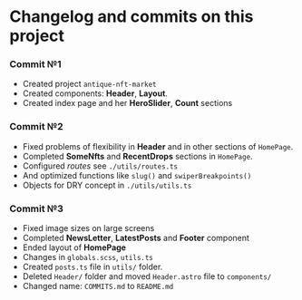 # Changelog and commits on this project

### Commit №1
- Created project `antique-nft-market`
- Created components: **Header**, **Layout**.
- Created index page and her **HeroSlider**, **Count** sections

### Commit №2
- Fixed problems of flexibility in **Header** and in other sections of `HomePage`.
- Completed **SomeNfts** and **RecentDrops** sections in `HomePage`.
- Configured _routes_ see `./utils/routes.ts`
- And optimized functions like `slug()` and `swiperBreakpoints()`
- Objects for DRY concept in `./utils/utils.ts`

### Commit №3
- Fixed image sizes on large screens
- Completed **NewsLetter**, **LatestPosts** and **Footer** component
- Ended layout of **HomePage**
- Changes in `globals.scss`, `utils.ts`
- Created `posts.ts` file in `utils/` folder.
- Deleted `Header/` folder and moved `Header.astro` file to `components/`
- Changed name: `COMMITS.md` to `README.md`